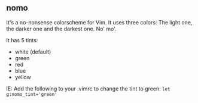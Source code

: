 ## nomo

It's a no-nonsense colorscheme for Vim. It uses three colors: The light one, the darker one and the darkest one. No' mo'.

It has 5 tints: 

* white (default)
* green
* red
* blue
* yellow 

IE: Add the following to your .vimrc to change the tint to green:
`let g:nomo_tint='green'`
